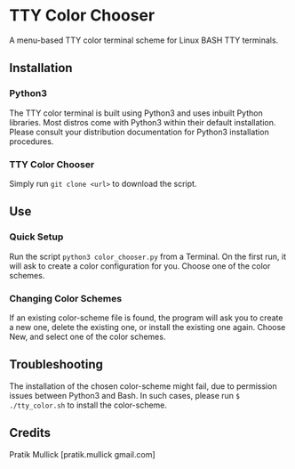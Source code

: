 # TTY Color Chooser
A menu-based TTY color terminal scheme for Linux BASH  TTY terminals.

## Installation
### Python3
The TTY color terminal is built using Python3 and uses inbuilt Python libraries.
Most distros come with Python3 within their default installation. Please
consult your distribution documentation for Python3 installation procedures.

### TTY Color Chooser
Simply run ``git clone <url>`` to download the script.

## Use
### Quick Setup
Run the script ``python3 color_chooser.py`` from a Terminal. On the first run,
it will ask to create a color configuration for you. Choose one of the color
schemes.

### Changing Color Schemes
If an existing color-scheme file is found, the program will ask you to create
a new one, delete the existing one, or install the existing one again. Choose
New, and select one of the color schemes.

## Troubleshooting
The installation of the chosen color-scheme might fail, due to permission issues
between Python3 and Bash. In such cases, please run
``$ ./tty_color.sh``
to install the color-scheme.

## Credits
Pratik Mullick [pratik.mullick <at> gmail.com]
